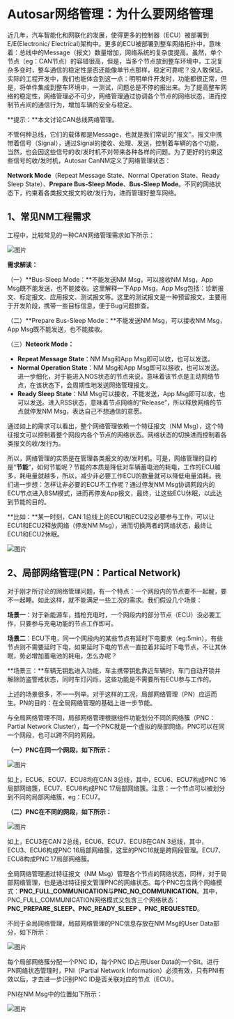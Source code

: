 # Autosar网络管理：为什么要网络管理

近几年，汽车智能化和网联化的发展，使得更多的控制器（ECU）被部署到E/E(Electronic/ Electrical)架构中。更多的ECU被部署到整车网络拓扑中，意味着：总线中的Message（报文）数量增加，网络系统的复杂度提高。虽然，单个节点（eg：CAN节点）的容错很高，但是，当多个节点放到整车环境中，工况复杂多变时，整车通信的稳定性是否还能像单节点那样，稳定可靠呢？没人敢保证。实际的工程开发中，我们也能体会到这一点：明明单件开发时，功能都很正常，但是，将单件集成到整车环境中，一测试，问题总是不停的报出来。为了提高整车网络的稳定性，网络管理必不可少，网络管理通过协调各个节点的网络状态，进而控制节点间的通信行为，增加车辆的安全与稳定。

**提示：**本文讨论CAN总线网络管理。

不管何种总线，它们的载体都是Message，也就是我们常说的"报文"。报文中携带着信号（Signal），通过Signal的接收、处理、发送，控制着车辆的各个功能，当然，也会因这些信号的收/发时机不对带来各种各样的问题。为了更好的约束这些信号的收/发时机，Autosar CanNM定义了网络管理状态：

**Network Mode**（Repeat Message State、Normal Operation State、Ready Sleep State）、**Prepare Bus-Sleep Mode**、**Bus-Sleep Mode**。不同的网络状态下，约束着各类报文报文的收/发行为，进而管理好整车网络。

## 1、常见NM工程需求

工程中，比较常见的一种CAN网络管理需求如下所示：

![图片](https://mmbiz.qpic.cn/mmbiz_png/eEEQvxEw8vx9tVZwCcTMH6lzwrbpLl8ogsyGBqTcIhVLMIW8ic9p7MicRbicHcPfGfd85JoslnQajw4r47cJwhiaDw/640?wx_fmt=png&wxfrom=5&wx_lazy=1&wx_co=1)

**需求解读：**

（一）**Bus-Sleep Mode：**不能发送NM Msg，可以接收NM Msg，App Msg既不能发送，也不能接收。这里解释一下App Msg，App Msg包括：诊断报文、标定报文、应用报文、测试报文等。这里的测试报文是一种预留报文，主要用于开发阶段，携带一些目标信息，便于Bug问题排查。

（二）**Prepare Bus-Sleep Mode：**不能发送NM Msg，可以接收NM Msg，App Msg既不能发送，也不能接收。

（三）**Neteork Mode：**

- **Repeat Message State**：NM Msg和App Msg即可以收，也可以发送。
- **Normal Operation State**：NM Msg和App Msg即可以接收，也可以发送。进一步细化，对于能进入NOS状态的节点来说，意味着该节点是主动网络节点，在该状态下，会周期性地发送网络管理报文。
- **Ready Sleep State**：NM Msg可以接收，不能发送，App Msg即可以收，也可以发送。进入RSS状态，意味着节点网络的“Release”，所以释放网络的节点就停发NM Msg，表达自己不想通信的意愿。

通过如上的需求可以看出，整个网络管理依赖一个特征报文（NM Msg），这个特征报文可以控制着整个网段内各个节点的网络状态。网络状态的切换进而控制着各类报文的收/发行为。

所以，网络管理的实质是在管理各类报文的收/发时机。可是，网络管理的目的是“**节能**”，如何节能呢？节能的本质是降低对车辆蓄电池的耗电，工作的ECU越多，耗电量就越多，所以，减少非必要工作ECU的数量就可以降低电量消耗。我们进一步想：怎样让非必要的ECU不工作呢？通过停发NM Msg协调网段内的ECU节点进入BSM模式，进而再停发App报文，最终，让这些ECU休眠，以此达到节能的目的。

**比如：**某一时刻，CAN 1总线上的ECU1和ECU2没必要参与工作，可以让ECU1和ECU2释放网络（停发NM Msg），进而切换两者的网络状态，最终让ECU1和ECU2休眠。

![图片](https://mmbiz.qpic.cn/mmbiz_png/eEEQvxEw8vzf7RAiaW6sJJhfQicSib75SZY7das6aOY3xgNOvkuVh5xDzOicb0pjyb4H6pLa7P5aCfJ4dWhBoEuh5g/640?wx_fmt=png&wxfrom=5&wx_lazy=1&wx_co=1)

## 2、局部网络管理(PN：Partical Network)

对于刚才所讨论的网络管理问题，有一个特点：一个网段内的节点要不一起醒，要不一起睡。如此这样，就不能满足一些工况的需求。我们假设几个场景：

**场景一**：对于新能源车，插枪充电时，一个网段内的部分节点（ECU）没必要工作，只要参与充电功能的节点工作即可。

**场景二**：ECU下电，同一个网段内的某些节点有延时下电要求（eg:5min），有些节点则不需要延时下电，如果延时下电的节点一直拉着非延时下电节点，不让其休眠，势必增加蓄电池的耗电，怎么办呢？

**场景三：**车辆无钥匙进入功能，车主携带钥匙靠近车辆时，车门自动开锁并解除防盗警戒状态，同时车灯闪烁，这些功能是不需要所有ECU参与工作的。

上述的场景很多，不一一列举。对于这样的工况，局部网络管理（PN）应运而生。PN的目的：在全局网络管理的基础上进一步节能。

与全局网络管理不同，局部网络管理根据组件功能划分不同的网络簇（PNC：Partial Network Cluster），每一个PNC就是一个虚拟的局部网络。PNC可以在同一个网段，也可以跨不同的网段。

**（一）PNC在同一个网段，如下所示：**

![图片](https://mmbiz.qpic.cn/mmbiz_png/eEEQvxEw8vzf7RAiaW6sJJhfQicSib75SZY9eQ2esYdguFkbwiblHckjWicgyKFR9LibkXRgSO2eo5ogER3xsCRYv5Hg/640?wx_fmt=png&wxfrom=5&wx_lazy=1&wx_co=1)

如上，ECU6、ECU7、ECU8均在CAN 3总线，其中，ECU6、ECU7构成PNC 16局部网络簇，ECU7、ECU8构成PNC 17局部网络簇。注意：一个节点可以被划分到不同的局部网络簇，eg：ECU7。

**（二）PNC在不同的网段，如下所示：**

![图片](https://mmbiz.qpic.cn/mmbiz_png/eEEQvxEw8vzf7RAiaW6sJJhfQicSib75SZYlGx5QBmqah4eF1HUML2H5XDxeQOHI4MtN24Wg9KRcgYA61dYCD1rVQ/640?wx_fmt=png&wxfrom=5&wx_lazy=1&wx_co=1)

如上，ECU3在CAN 2总线，ECU6、ECU7、ECU8在CAN 3总线，其中，ECU3、ECU6构成PNC 16局部网络簇，这里的PNC16就是跨网段管理。ECU7、ECU8构成PNC 17局部网络簇。

全局网络管理通过特征报文（NM Msg）管理各个节点的网络状态，同样，对于局部网络管理，也是通过特征报文管理PNC的网络状态。每个PNC包含两个网络模式：**PNC_FULL_COMMUNICATION**与**PNC_NO_COMMUNICATION**。其中，PNC_FULL_COMMUNICATION网络模式又包含三个网络状态：**PNC_PREPARE_SLEEP、PNC_READY_SLEEP 、PNC_REQUESTED**。



不同于全局网络管理，局部网络管理的PNC信息存放在NM Msg的User Data部分，如下所示：

![图片](https://mmbiz.qpic.cn/mmbiz_png/eEEQvxEw8vzf7RAiaW6sJJhfQicSib75SZYT3SVbTtiaywllcjmiapHx8TnaMAzytNibfzMQnjADDvXoywPOIxYKEQYg/640?wx_fmt=png&wxfrom=5&wx_lazy=1&wx_co=1)

每个局部网络簇分配一个PNC ID，每个PNC ID占用User Data的一个Bit。进行PN网络状态管理时，PNI（Partial Network Information）必须有效，只有PNI有效以后，才去进一步识别PNC ID是否关联对应的节点（ECU）。

PNI在NM Msg中的位置如下所示：

![图片](https://mmbiz.qpic.cn/mmbiz_png/eEEQvxEw8vzf7RAiaW6sJJhfQicSib75SZYqicVshw4K3qSQY3lJFaTxAgvcVMib7x6lvicic4m89F8VtKZkyyYPPns9g/640?wx_fmt=png&wxfrom=5&wx_lazy=1&wx_co=1)